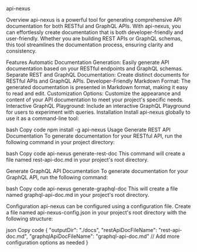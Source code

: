 api-nexus

Overview
api-nexus is a powerful tool for generating comprehensive API documentation for both RESTful and GraphQL APIs. With api-nexus, you can effortlessly create documentation that is both developer-friendly and user-friendly. Whether you are building REST APIs or GraphQL schemas, this tool streamlines the documentation process, ensuring clarity and consistency.

Features
Automatic Documentation Generation: Easily generate API documentation based on your RESTful endpoints and GraphQL schemas.
Separate REST and GraphQL Documentation: Create distinct documents for RESTful APIs and GraphQL APIs.
Developer-Friendly Markdown Format: The generated documentation is presented in Markdown format, making it easy to read and edit.
Customization Options: Customize the appearance and content of your API documentation to meet your project's specific needs.
Interactive GraphQL Playground: Include an interactive GraphQL Playground for users to experiment with queries.
Installation
Install api-nexus globally to use it as a command-line tool:

bash
Copy code
npm install -g api-nexus
Usage
Generate REST API Documentation
To generate documentation for your RESTful API, run the following command in your project directory:

bash
Copy code
api-nexus generate-rest-doc
This command will create a file named rest-api-doc.md in your project's root directory.

Generate GraphQL API Documentation
To generate documentation for your GraphQL API, run the following command:

bash
Copy code
api-nexus generate-graphql-doc
This will create a file named graphql-api-doc.md in your project's root directory.

Configuration
api-nexus can be configured using a configuration file. Create a file named api-nexus-config.json in your project's root directory with the following structure:

json
Copy code
{
  "outputDir": "./docs",
  "restApiDocFileName": "rest-api-doc.md",
  "graphqlApiDocFileName": "graphql-api-doc.md"
  // Add more configuration options as needed
}
